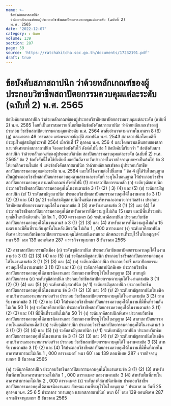 ```yaml
---
name: >-
  ข้อบังคับสภาสถาปนิก
  ว่าด้วยหลักเกณฑ์ของผู้ประกอบวิชาชีพสถาปัตยกรรมควบคุมแต่ละระดับ (ฉบับที่ 2)
  พ.ศ. 2565
date: '2022-12-07'
category: ง พิเศษ
volume: 139
section: 287
page: 59
source: 'https://ratchakitcha.soc.go.th/documents/17232191.pdf'
draft: true
---
```


# ข้อบังคับสภาสถาปนิก ว่าด้วยหลักเกณฑ์ของผู้ประกอบวิชาชีพสถาปัตยกรรมควบคุมแต่ละระดับ (ฉบับที่ 2) พ.ศ. 2565

ข้อบังคับสภาสถาปนิก ว่าด้วยหลักเกณฑ์ของผู้ประกอบวิชาชีพสถาปัตยกรรมควบคุมแต่ละระดับ (ฉบับที่ 2) พ.ศ. 2565 โดยที่เป็นการสมควรแก้ไขเพิ่มเติมข้อบังคับสภาสถาปนิก ว่าด้วยหลักเกณฑ์ของผู้ประกอบ วิชาชีพสถาปัตยกรรมควบคุมแต่ระดับ พ.ศ. 2564 อาศัยอำนาจตามความในมาตรา 8 (6) (ฎ) และมาตรา 46 วรรคสอง แห่งพระราชบัญญัติ สถาปนิก พ.ศ. 2543 สภาสถาปนิกโดยมติที่ประชุมใหญ่สามัญประจาปี 2564 เมื่อวันที่ 17 ตุลาคม พ.ศ. 256 4 และโดยความเห็นชอบของสภานายกพิเศษแห่งสภาสถาปนิก จึงออกข้อบังคับไว้ ดังต่อไปนี้ ข้อ 1 ข้อบังคับนี้เรียกว่า “ ข้อบังคับสภาสถาปนิก ว่าด้วยหลักเกณฑ์ของผู้ประกอบวิชาชีพ สถาปัตยกรรมควบคุมแต่ละระดับ (ฉบับที่ 2) พ.ศ. 2565” ข้อ 2 ข้อบังคับนี้ให้ใช้บังคับตั้ งแต่วันถัดจากวันประกาศในราชกิจจานุเบกษาเป็นต้นไป ข้อ 3 ให้ยกเลิกความในข้อ 4 แห่งข้อบังคับสภาสถาปนิก ว่าด้วยหลักเกณฑ์ของ ผู้ประกอบวิชาชีพสถาปัตยกรรมควบคุมแต่ละระดับ พ.ศ. 2564 และให้ใช้ความต่อไปนี้แทน “ ข้อ 4 ผู้ได้รับใบอนุญาตเป็นผู้ประกอบวิชาชีพสถาปัตยกรรมควบคุมตามสาขาและระดับที่ ระบุในใบอนุญาต ให้ประกอบวิชาชีพสถาปัตยกรรมควบคุม ตามหลักเกณฑ์ ดังต่อไปนี้ (1) สาขาสถาปัตยกรรมหลัก (ก) ระดับวุฒิสถาปนิก ประกอบวิชาชีพสถาปัตยกรรมควบคุมได้ในงานตามข้อ 3 (1) (2) ( 3) (4) และ (5) (ข) ระดับสามัญสถาปนิก (ข/ 1) ระดับสามัญสถาปนิก ประกอบวิชาชีพสถาปัตยกรรมควบคุมได้ในงานตาม ข้อ 3 (1) (2) (3) และ (4) (ข/ 2) ระดับสามัญสถาปนิกในชนิดงานบริหารและอานวยการก่อสร้าง ประกอบ วิชาชีพสถาปัตยกรรมควบคุมได้ในงานตามข้อ 3 (3) สาหรับงานตามข้อ 3 (1) (2) และ (4) ให้ประกอบวิชาชีพสถาปัตยกรรมควบคุมได้สาหรับอาคารที่มีความสูงไม่เกิน 15 เมตร และมีพื้นที่รวมกัน ทุกชั้นในหลังเดียวกัน ไม่เกิน 1 , 000 ตารางเมตร (ค) ระดับภาคีสถาปนิก ประกอบวิชาชีพสถาปัตยกรรมควบคุมได้ในงานตามข้ อ 3 (1) (2) (3) และ (4) สาหรับอาคารที่มีความสูงไม่เกิน 15 เมตร และมีพื้นที่รวมกันทุกชั้นในหลังเดียวกัน ไม่เกิน 1 , 000 ตารางเมตร (ง) ระดับภาคีสถาปนิกพิเศษ ประกอบวิชาชีพสถาปัตยกรรมควบคุมได้ตามชนิดงานและ ลักษณะงานที่ระบุไว้ในใบอนุญาต ้ หนา 59 ่ เลม 139 ตอนพิเศษ 287 ง ราชกิจจานุเบกษา 8 ธันวาคม 2565

(2) สาขาสถาปัตยกรรมผังเมือง (ก) ระดับวุฒิสถาปนิก ประกอบวิชาชีพสถาปัตยกรรมควบคุมได้ในงานตามข้อ 3 (1) (2) (3) (4) และ (5) (ข) ระดับสามัญสถาปนิก ประกอบวิชาชีพสถาปัตยกรรมควบคุมได้ในงานตามข้อ 3 (1) (2) (3) และ (4) (ค) ระดับภาคีสถาปนิก ประกอบวิชาชี พสถาปัตยกรรมควบคุมได้ในงานตามข้อ 3 (1) (2) และ (3) (ง) ระดับภาคีสถาปนิกพิเศษ ประกอบวิชาชีพสถาปัตยกรรมควบคุมได้ตามชนิดงานและ ลักษณะงานที่ระบุไว้ในใบอนุญาต (3) สาขาภูมิสถาปัตยกรรม (ก) ระดับวุฒิสถาปนิก ประกอบวิชาชีพสถาปัตยกรรมควบคุมได้ในงานตามข้อ 3 (1) (2) (3) (4) และ (5) (ข) ระดับสามัญสถาปนิก (ข/ 1) ระดับสามัญสถาปนิก ประกอบวิชาชีพสถาปัตยกรรมควบคุมได้ในงานตาม ข้อ 3 (1) (2) (3) และ (4) (ข/ 2) ระดับสามัญสถาปนิกในชนิดงานบริหารและอานวยการก่อสร้าง ประกอบ วิชาชีพสถาปัตยกรรมควบคุมได้ในงานตามข้อ 3 (3) สาหรับงานตามข้อ 3 (1) (2) และ (4) ให้ประกอบวิชาชีพสถาปัตยกรรมควบคุมได้ในงานที่มีพื้นที่รวมกันไม่เกิน 50 ไร่ (ค) ระดับภาคีสถาปนิก ประกอบวิชาชีพสถาปัตยกรรมควบคุมได้ในงานตามข้อ 3 (1) (2) (3) และ (4) ที่มีพื้นที่รวมกันไม่เกิน 50 ไร่ (ง) ระดับภาคีสถาปนิกพิเศษ ประกอบวิชาชีพสถาปัตยกรรมควบคุมได้ตามชนิดงานและ ลักษณะงานที่ระบุไว้ในใบอนุญาต (4) สาขาสถาปัตยกรรมภายในและมัณฑนศิลป์ (ก) ระดับวุฒิสถาปนิก ประกอบวิชาชีพสถาปัตยกรรมควบคุมได้ในงานตามข้ อ 3 (1) (2) (3) (4) และ (5) (ข) ระดับสามัญสถาปนิก (ข/ 1) ระดับสามัญสถาปนิก ประกอบวิชาชีพสถาปัตยกรรมควบคุมได้ในงานตาม ข้อ 3 (1) (2) (3) และ (4) (ข/ 2) ระดับสามัญสถาปนิกในชนิดงานบริหารและอานวยการก่อสร้าง ประกอบ วิชาชีพสถาปัตยกรรมควบคุมได้ใ นงานตามข้อ 3 (3) สาหรับงานตามข้อ 3 (1) (2) และ (4) ให้ประกอบวิชาชีพสถาปัตยกรรมควบคุมได้ในงานที่มีพื้นที่ภายในอาคารสาธารณะไม่เกิน 1 , 000 ตารางเมตร ้ หนา 60 ่ เลม 139 ตอนพิเศษ 287 ง ราชกิจจานุเบกษา 8 ธันวาคม 2565

(ค) ระดับภาคีสถาปนิก ประกอบวิชาชีพสถาปัตยกรรมควบคุมได้ในงานตามข้อ 3 (1) (2) (3) สาหรับพื้นที่ภายในอาคารสาธารณะไม่เกิน 1 , 000 ตารางเมตร และงานตามข้อ 3 (4) สำหรับพื้นที่ภายในอาคารสาธารณะไม่เกิน 2 , 000 ตารางเมตร (ง) ระดับภาคีสถาปนิกพิเศษ ประกอบวิชาชีพสถาปัตยกรรมควบคุมได้ตามชนิดงานและ ลักษณะงานที่ระบุไว้ในใบอนุญาต ” ประกาศ ณ วันที่ 25 ตุลาคม พ.ศ. 25 6 5 ประภากร วทานยกุล นายกสภาสถาปนิก ้ หนา 61 ่ เลม 139 ตอนพิเศษ 287 ง ราชกิจจานุเบกษา 8 ธันวาคม 2565
